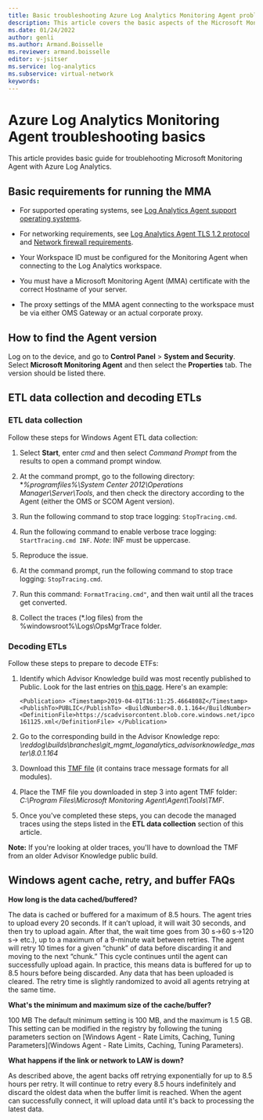 ```yaml
---
title: Basic troubleshooting Azure Log Analytics Monitoring Agent problems
description: This article covers the basic aspects of the Microsoft Monitoring Agent (MMA) from Azure Log Analytics.
ms.date: 01/24/2022
author: genli 
ms.author: Armand.Boisselle
ms.reviewer: armand.boisselle
editor: v-jsitser
ms.service: log-analytics
ms.subservice: virtual-network
keywords: 
---
```


# Azure Log Analytics Monitoring Agent troubleshooting basics

This article provides basic guide for troublehooting Microsoft Monitoring Agent with Azure Log Analytics.

## Basic requirements for running the MMA

- For supported operating systems, see [Log Analytics Agent support operating systems](/azure/azure-monitor/platform/log-analytics-agent#supported-windows-operating-systems).

- For networking requirements, see [Log Analytics Agent TLS 1.2 protocol](/azure/azure-monitor/platform/log-analytics-agent#tls-12-protocol) and [Network firewall requirements](/azure/azure-monitor/platform/log-analytics-agent#network-firewall-requirements).

- Your Workspace ID must be configured for the Monitoring Agent when connecting to the Log Analytics workspace.

- You must have a Microsoft Monitoring Agent (MMA) certificate with the correct Hostname of your server.  

- The proxy settings of the MMA agent connecting to the workspace must be via either OMS Gateway or an actual corporate proxy. 

## How to find the Agent version

Log on to the device, and go to **Control Panel** > **System and Security**. Select **Microsoft Monitoring Agent** and then select the **Properties** tab. The version should be listed there.

## ETL data collection and decoding ETLs

### ETL data collection

Follow these steps for Windows Agent ETL data collection:

1. Select **Start**, enter *cmd* and then select *Command Prompt* from the results to open a command prompt window.

1. At the command prompt, go to the following directory: **%programfiles%\System Center 2012\Operations Manager\Server\Tools*, and then check the directory according to the Agent (either the OMS or SCOM Agent version).

1. Run the following command to stop trace logging: `StopTracing.cmd`.

1. Run the following command to enable verbose trace logging: `StartTracing.cmd INF`. *Note*: INF must be uppercase.

1. Reproduce the issue.

1. At the command prompt, run the following command to stop trace logging: `StopTracing.cmd`.

1. Run this command: `FormatTracing.cmd"`, and then wait until all the traces get converted.

1. Collect the traces (*.log files) from the %windowsroot%\Logs\OpsMgrTrace folder.

### Decoding ETLs

Follow these steps to prepare to decode ETFs:

1. Identify which Advisor Knowledge build was most recently published to Public. Look for the last entries on [this page](https://scadvisorcontent.blob.core.windows.net/ipcontentdirectagent/IntelligencePackHistory.xml). Here's an example:

   ```
   <Publication> <Timestamp>2019-04-01T16:11:25.4664808Z</Timestamp> <PublishTo>PUBLIC</PublishTo> <BuildNumber>8.0.1.164</BuildNumber> <DefinitionFile>https://scadvisorcontent.blob.core.windows.net/ipcontentdirectagent/ipdefinition/IntelligencePackDefinition_Promote_20190401-161125.xml</DefinitionFile> </Publication>
   ```

2. Go to the corresponding build in the Advisor Knowledge repo: *\reddog\builds\branches\git_mgmt_loganalytics_advisorknowledge_master\8.0.1.164*

1. Download this [TMF file](\reddog\builds\branches\git_mgmt_loganalytics_advisorknowledge_master\8.0.1.164\retail-amd64-deploy\Symbol\AdvisorKnowledge_8.0.1.164_Release.tmf) (it contains trace message formats for all modules).  

1. Place the TMF file you downloaded in step 3 into agent TMF folder: *C:\Program Files\Microsoft Monitoring Agent\Agent\Tools\TMF*.

1. Once you've completed these steps, you can decode the managed traces using the steps listed in the **ETL data collection** section of this article. 

**Note:** If you're looking at older traces, you'll have to download the TMF from an older Advisor Knowledge public build.

## Windows agent cache, retry, and buffer FAQs

**How long is the data cached/buffered?**

The data is cached or buffered for a maximum of 8.5 hours. The agent tries to upload every 20 seconds. If it can’t upload, it will wait 30 seconds, and then try to upload again. After that, the wait time goes from 30 s->60 s->120 s-> etc.), up to a maximum of a 9-minute wait between retries. The agent will retry 10 times for a given “chunk” of data before discarding it and moving to the next “chunk.” This cycle continues until the agent can successfully upload again. In practice, this means data is buffered for up to 8.5 hours before being discarded. Any data that has been uploaded is cleared. The retry time is slightly randomized to avoid all agents retrying at the same time.

**What's the minimum and maximum size of the cache/buffer?**

100 MB The default minimum setting is 100 MB, and the maximum is 1.5 GB. This setting can be modified in the registry by following the tuning parameters section on [Windows Agent - Rate Limits, Caching, Tuning Parameters](Windows Agent - Rate Limits, Caching, Tuning Parameters).

**What happens if the link or network to LAW is down?**

As described above, the agent backs off retrying exponentially for up to 8.5 hours per retry. It will continue to retry every 8.5 hours indefinitely and discard the oldest data when the buffer limit is reached. When the agent can successfully connect, it will upload data until it's back to processing the latest data.